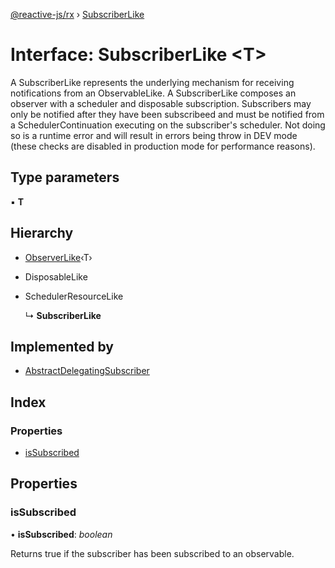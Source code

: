 [@reactive-js/rx](../README.md) › [SubscriberLike](subscriberlike.md)

# Interface: SubscriberLike <**T**>

A SubscriberLike represents the underlying mechanism for receiving notifications from
an ObservableLike. A SubscriberLike composes an observer with a
scheduler and disposable subscription. Subscribers may only be notified
after they have been subscribeed and must be notified from a SchedulerContinuation
executing on the subscriber's scheduler. Not doing so is a runtime error and will
result in errors being throw in DEV mode (these checks are disabled in production mode
for performance reasons).

## Type parameters

▪ **T**

## Hierarchy

* [ObserverLike](observerlike.md)‹T›

* DisposableLike

* SchedulerResourceLike

  ↳ **SubscriberLike**

## Implemented by

* [AbstractDelegatingSubscriber](../classes/abstractdelegatingsubscriber.md)

## Index

### Properties

* [isSubscribed](subscriberlike.md#issubscribed)

## Properties

###  isSubscribed

• **isSubscribed**: *boolean*

Returns true if the subscriber has been subscribed to an observable.
